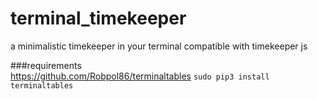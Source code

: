 # terminal_timekeeper
a minimalistic timekeeper in your terminal
compatible with timekeeper js

###requirements  
https://github.com/Robpol86/terminaltables
`sudo pip3 install terminaltables`
